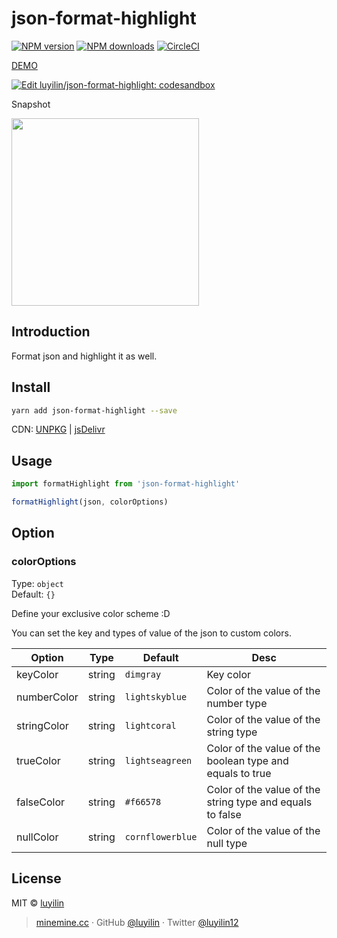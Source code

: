 # json-format-highlight

[![NPM version](https://img.shields.io/npm/v/json-format-highlight.svg?style=flat)](https://npmjs.com/package/json-format-highlight) [![NPM downloads](https://img.shields.io/npm/dm/json-format-highlight.svg?style=flat)](https://npmjs.com/package/json-format-highlight) [![CircleCI](https://circleci.com/gh/luyilin/json-format-highlight/tree/master.svg?style=shield)](https://circleci.com/gh/luyilin/json-format-highlight/tree/master)

[DEMO](https://luyilin.github.io/json-format-highlight/example/dist/)

[![Edit luyilin/json-format-highlight: codesandbox](https://codesandbox.io/static/img/play-codesandbox.svg)](https://codesandbox.io/s/github/luyilin/json-format-highlight/tree/master/example/codesandbox)

Snapshot

<img width="300" src="https://user-images.githubusercontent.com/12069729/36086732-f0a54202-1008-11e8-8d4e-23ec574b3db4.png">

## Introduction

Format json and highlight it as well.

## Install

```bash
yarn add json-format-highlight --save
```

CDN: [UNPKG](https://unpkg.com/json-format-highlight@latest/dist/) | [jsDelivr](https://cdn.jsdelivr.net/npm/json-format-highlight@latest/dist/)

## Usage

```js
import formatHighlight from 'json-format-highlight'

formatHighlight(json, colorOptions)
```

## Option

### colorOptions

Type: `object`<br>
Default: `{}`

Define your exclusive color scheme :D

You can set the key and types of value of the json to custom colors.

|Option|Type|Default|Desc|
|---|---|---|---|
|keyColor|string|```dimgray```|Key color|
|numberColor|string|```lightskyblue```|Color of the value of the number type|
|stringColor|string|```lightcoral```|Color of the value of the string type|
|trueColor|string|```lightseagreen```|Color of the value of the boolean type and equals to true|
|falseColor|string|```#f66578```|Color of the value of the string type and equals to false|
|nullColor|string|```cornflowerblue```|Color of the value of the null type|


## License

MIT &copy; [luyilin](https://github.com/luyilin)

> [minemine.cc](https://minemine.cc) · GitHub [@luyilin](https://github.com/luyilin) · Twitter [@luyilin12](https://twitter.com/luyilin12)
